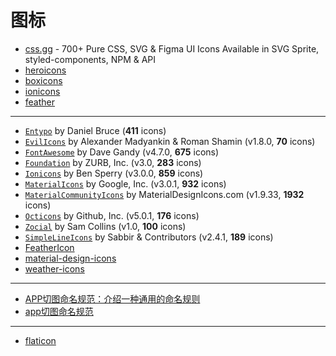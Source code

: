 # 图标

- [css.gg](https://github.com/astrit/css.gg) - 700+ Pure CSS, SVG & Figma UI Icons Available in SVG Sprite, styled-components, NPM & API
- [heroicons](https://github.com/tailwindlabs/heroicons)
- [boxicons](https://github.com/atisawd/boxicons)
- [ionicons](https://github.com/ionic-team/ionicons)
- [feather](https://github.com/feathericons/feather)

---

- [`Entypo`](http://entypo.com) by Daniel Bruce (**411** icons) 
- [`EvilIcons`](http://evil-icons.io) by Alexander Madyankin & Roman Shamin (v1.8.0, **70** icons) 
- [`FontAwesome`](http://fortawesome.github.io/Font-Awesome/icons/) by Dave Gandy (v4.7.0, **675** icons) 
- [`Foundation`](http://zurb.com/playground/foundation-icon-fonts-3) by ZURB, Inc. (v3.0, **283** icons)
- [`Ionicons`](http://ionicframework.com/docs/v2/ionicons/) by Ben Sperry (v3.0.0, **859** icons)
- [`MaterialIcons`](https://www.google.com/design/icons/) by Google, Inc. (v3.0.1, **932** icons)
- [`MaterialCommunityIcons`](https://materialdesignicons.com/) by MaterialDesignIcons.com (v1.9.33, **1932** icons)
- [`Octicons`](http://octicons.github.com) by Github, Inc. (v5.0.1, **176** icons)
- [`Zocial`](http://zocial.smcllns.com/) by Sam Collins (v1.0, **100** icons)
- [`SimpleLineIcons`](http://simplelineicons.com/) by Sabbir & Contributors (v2.4.1, **189** icons)
- [FeatherIcon](https://feathericons.com/)
- [material-design-icons](https://github.com/google/material-design-icons)
- [weather-icons](https://github.com/erikflowers/weather-iconshttps://github.com/erikflowers/weather-icons)

---

- [APP切图命名规范：介绍一种通用的命名规则](http://www.woshipm.com/ucd/575469.html)
- [app切图命名规范](http://www.zuimeiui.com/cutname.html)

---

- [flaticon](https://www.flaticon.com)
